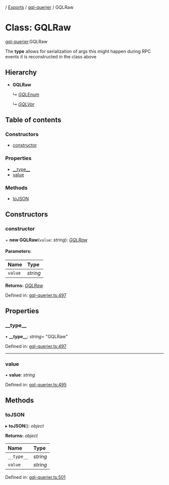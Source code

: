 [](../README.md) / [Exports](../modules.md) / [gql-querier](../modules/gql_querier.md) / GQLRaw

# Class: GQLRaw

[gql-querier](../modules/gql_querier.md).GQLRaw

The __type__ allows for serialization of args
this might happen during RPC events it is reconstructed
in the class above

## Hierarchy

* **GQLRaw**

  ↳ [*GQLEnum*](gql_querier.gqlenum.md)

  ↳ [*GQLVar*](gql_querier.gqlvar.md)

## Table of contents

### Constructors

- [constructor](gql_querier.gqlraw.md#constructor)

### Properties

- [\_\_type\_\_](gql_querier.gqlraw.md#__type__)
- [value](gql_querier.gqlraw.md#value)

### Methods

- [toJSON](gql_querier.gqlraw.md#tojson)

## Constructors

### constructor

\+ **new GQLRaw**(`value`: *string*): [*GQLRaw*](gql_querier.gqlraw.md)

#### Parameters:

Name | Type |
:------ | :------ |
`value` | *string* |

**Returns:** [*GQLRaw*](gql_querier.gqlraw.md)

Defined in: [gql-querier.ts:497](https://github.com/onzag/itemize/blob/11a98dec/gql-querier.ts#L497)

## Properties

### \_\_type\_\_

• **\_\_type\_\_**: *string*= "GQLRaw"

Defined in: [gql-querier.ts:497](https://github.com/onzag/itemize/blob/11a98dec/gql-querier.ts#L497)

___

### value

• **value**: *string*

Defined in: [gql-querier.ts:495](https://github.com/onzag/itemize/blob/11a98dec/gql-querier.ts#L495)

## Methods

### toJSON

▸ **toJSON**(): *object*

**Returns:** *object*

Name | Type |
:------ | :------ |
`__type__` | *string* |
`value` | *string* |

Defined in: [gql-querier.ts:501](https://github.com/onzag/itemize/blob/11a98dec/gql-querier.ts#L501)
